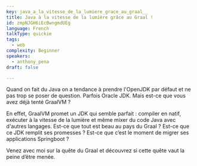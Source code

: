 ```yaml
---
key: java_a_la_vitesse_de_la_lumiere_grace_au_graal__
title: Java à la vitesse de la lumière grâce au Graal !
id: zmpNJGH6iEcBwngmdUEg
language: French
talkType: quickie
tags:
  - web
complexity: Beginner
speakers:
  - anthony_pena
draft: false

---
```


Quand on fait du Java on a tendance à prendre l'OpenJDK par défaut et ne pas trop se poser de question. Parfois Oracle JDK. Mais est-ce que vous avez déjà tenté GraalVM ?

En effet, GraalVM promet un JDK qui semble parfait : compiler en natif, exécuter à la vitesse de la lumière et même mixer du code Java avec d'autres langages. Est-ce que tout est beau au pays du Graal ? Est-ce que ce JDK remplit ses promesses ? Est-ce que c’est le moment de migrer ses applications Springboot ?

Venez avec moi sur la quête du Graal et découvrez si cette quête vaut la peine d’être menée.
